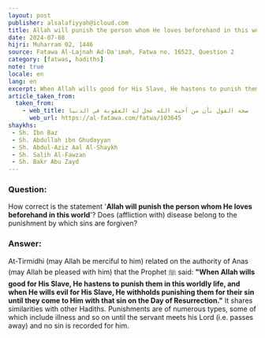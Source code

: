 ```yaml
---
layout: post
publisher: alsalafiyyah@icloud.com
title: Allah will punish the person whom He loves beforehand in this world
date: 2024-07-08
hijri: Muharram 02, 1446
source: Fatawa Al-Lajnah Ad-Da'imah, Fatwa no. 16523, Question 2
category: [fatwas, hadiths]
note: true
locale: en
lang: en
excerpt: When Allah wills good for His Slave, He hastens to punish them in this worldly life, and when He wills evil for His Slave, He withholds punishing them for their sin until they come to Him with that sin on the Day of Resurrection.
article_taken_from: 
  taken_from:
    - web_title: صحة القول بأن من أحبه الله عجل له العقوبة في الدنيا
      web_url: https://al-fatawa.com/fatwa/103645
shaykhs: 
 - Sh. Ibn Baz
 - Sh. Abdullah ibn Ghudayyan
 - Sh. Abdul-Aziz Aal Al-Shaykh
 - Sh. Salih Al-Fawzan
 - Sh. Bakr Abu Zayd
---
```

### Question:
How correct is the statement '**Allah will punish the person whom He loves beforehand in this world**'? Does (affliction with) disease belong to the punishment by which sins are forgiven? 

### Answer: 
At-Tirmidhi (may Allah be merciful to him) related on the authority of Anas (may Allah be pleased with him) that the Prophet ﷺ said: **"When Allah wills good for His Slave, He hastens to punish them in this worldly life, and when He wills evil for His Slave, He withholds punishing them for their sin until they come to Him with that sin on the Day of Resurrection."** It shares similarities with other Hadiths. Punishments are of numerous types, some of which include illness and so on until the servant meets his Lord (i.e. passes away) and no sin is recorded for him.
